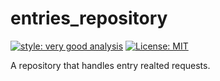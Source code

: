 # entries_repository

[![style: very good analysis][very_good_analysis_badge]][very_good_analysis_link]
[![License: MIT][license_badge]][license_link]

A repository that handles entry realted requests.

[license_badge]: https://img.shields.io/badge/license-MIT-blue.svg
[license_link]: https://opensource.org/licenses/MIT
[very_good_analysis_badge]: https://img.shields.io/badge/style-very_good_analysis-B22C89.svg
[very_good_analysis_link]: https://pub.dev/packages/very_good_analysis